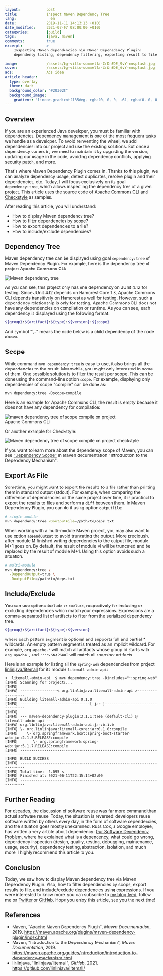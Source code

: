 ```yaml
---
layout:            post
title:             Inspect Maven Dependency Tree
lang:                en
date:              2019-11-11 14:13:13 +0100
date_modified:     2021-07-07 08:00:00 +0100
categories:        [build]
tags:              [java, maven]
comments:          true
excerpt:           >
    Inspecting Maven dependencies via Maven Depenedency Plugin:
    dependency listing, dependency filtering, exporting result to file etc.

image:             /assets/bg-vitto-sommella-CrDnEQE_9vY-unsplash.jpg
cover:             /assets/bg-vitto-sommella-CrDnEQE_9vY-unsplash.jpg
ads:               Ads idea
article_header:
  type: overlay
  theme: dark
  background_color: "#203028"
  background_image:
    gradient: "linear-gradient(135deg, rgba(0, 0, 0, .6), rgba(0, 0, 0, .4))"
---
```


## Overview

If you are an experienced Java developer, you must be familiar with dependencies.
Dependency management is one of the most frequent tasks we handle as a
developer. To avoid reinventing the wheel, we add dependencies into our project
and use the existing solutions. But once a dependency comes in, we need to
maintain it by upgrading the version, updating our usage in the code, avoiding
dependency conflicts, applying security patch, and more.

That's where Maven Dependency Plugin comes in. Thanks to this plugin, we can
analyze dependency usage, detect duplicates, resolve plugin and their
dependencies, etc. Today, I will focus exclusively on its goal
`dependency:tree`, which allows inspecting the dependency tree of a given
project. This article uses the source code of [Apache Commons
CLI](https://github.com/apache/commons-cli) and
[Checkstyle](https://checkstyle.org/) as samples.

After reading this article, you will understand:
- How to display Maven dependency tree?
- How to filter dependencies by scope?
- How to export dependencies to a file?
- How to include/exclude dependencies?

## Dependency Tree

Maven dependency tree can be displayed using goal `dependency:tree` of Maven
Dependency Plugin. For example, here is the dependency tree of project Apache
Commons CLI:

<img style="max-width:450px"
     src="/assets/20191111-maven-dependency-tree.png"
     alt="Maven dependency tree" />

As you can see, this project only has one dependency on JUnit 4.12 for testing.
Since JUnit 4.12 depends on Hamcrest Core 1.3, Apache Commons CLI depends
transitively on Hamcrest as well for testing. However, such a dependency
relationship is only for testing, Apache Commons CLI does not have any
dependencies on compilation or runtime.
As you can see, each dependency is displayed using the following format:

```sh
${group}:${artifact}:${type}:${version}:${scope}
```

And symbol "`\-`" means the node below is a child dependency of the node above.

## Scope

While command `mvn dependency:tree` is easy to use, it also brings all the
dependencies to the result. Meanwhile, you might only interested in some of
them. One possible solution is to filter the result per scope. This can be done
using the command-line option `scope`. For example, displaying only dependencies of
scope "compile" can be done as:

    mvn dependency:tree -Dscope=compile

Here is an example for Apache Commons CLI, the result is empty because it does
not have any dependency for compilation:

<img style="max-width:400px"
     src="/assets/20191111-maven-dependency-tree-commons-cli-scope-compile.png"
     alt="maven dependency tree of scope compile on project Apache Commons CLI" />

Or another example for Checkstyle:

<img style="max-width:562px"
     src="/assets/20191111-maven-dependency-tree-checkstyle-scope-compile.png"
     alt="Maven dependency tree of scope compile on project checkstyle" />

If you want to learn more about the dependency scope of Maven, you can see
["Dependency
Scope"](https://maven.apache.org/guides/introduction/introduction-to-dependency-mechanism.html#Dependency_Scope)
in Maven documentation "Introduction to the Dependency Mechanism".

## Export As File

Sometime, you might want to export the results to a file rather than
printing them in standard output (stdout). For example, when comparing
the difference of dependencies on the same project over time, it is practical to
export the results to files and perform a `diff` between them. In Maven Dependency Plugin, you can do it
using option `outputFile`:

```sh
# single module
mvn dependency:tree -DoutputFile=/path/to/deps.txt
```

When working with a multi-module Maven project, you may also want to use option
`appendOutput` to avoid truncating the output. More preciously, after
module M finished writing dependencies to the output file, module M+1 goes on. By
default, the result of module M will be truncated and be replaced by the result
of module M+1. Using this option avoids such a situation.

```sh
# multi-module
mvn dependency:tree \
  -DappendOutput=true \
  -DoutputFile=/path/to/deps.txt
```

## Include/Exclude

You can use options `include` or `exclude`, respectively for including or
excluding dependencies which match your expressions. Expressions are a
comma-separated list of artifacts to filter from the serialized dependency tree.

```sh
${group}:${artifact}:${type}:${version}
```

where each pattern segment is optional and supports full and partial \*
wildcards. An empty pattern segment is treated as an implicit wildcard. 
For example, `org.apache.*` will match all artifacts whose group id starts
with `org.apache.`, and `:::*-SNAPSHOT` will match all snapshot artifacts.

Here is an example for listing all the `spring-web` dependencies from project
[linlinjava/litemall](https://github.com/linlinjava/litemall/) for its module
`litemall-admin-api`:

```
➜  litemall-admin-api  $ mvn dependency:tree -Dincludes="*:spring-web"
[INFO] Scanning for projects...
[INFO]
[INFO] -----------------< org.linlinjava:litemall-admin-api >------------------
[INFO] Building litemall-admin-api 0.1.0
[INFO] --------------------------------[ jar ]---------------------------------
[INFO]
[INFO] --- maven-dependency-plugin:3.1.1:tree (default-cli) @ litemall-admin-api ---
[INFO] org.linlinjava:litemall-admin-api:jar:0.1.0
[INFO] \- org.linlinjava:litemall-core:jar:0.1.0:compile
[INFO]    \- org.springframework.boot:spring-boot-starter-web:jar:2.1.5.RELEASE:compile
[INFO]       \- org.springframework:spring-web:jar:5.1.7.RELEASE:compile
[INFO] ------------------------------------------------------------------------
[INFO] BUILD SUCCESS
[INFO] ------------------------------------------------------------------------
[INFO] Total time:  2.095 s
[INFO] Finished at: 2021-06-11T22:15:14+02:00
[INFO] ------------------------------------------------------------------------
```

## Further Reading

For decades, the discussion of software reuse was far more command than actual
software reuse. Today, the situation is reversed: developers reuse software
written by others every day, in the form of software dependencies, and the
situation goes mostly unexamined. Russ Cox, a Google employee, has written a
very article about dependency: [Our Software Dependency
Problem](https://research.swtch.com/deps), where he explained what is a
dependency, what could go wrong, dependency inspection (design, quality,
testing, debugging, maintenance, usage, security), dependency testing,
abstraction, isolation, and much more. I highly recommend this article to you.

## Conclusion

Today, we saw how to display Maven dependency tree via Maven Dependency Plugin.
Also, how to filter dependencies by scope, export results to file, and
include/exclude dependencies using expressions.
If you were interested to know more, you can subscribe to [my blog feed](/feed.xml), follow me
on [Twitter](https://twitter.com/mincong_h) or
[GitHub](https://github.com/mincong-h/). Hope you enjoy this article, see you the next time!

## References

- Maven, "Apache Maven Dependency Plugin", _Maven Documentation_, 2019.
  <https://maven.apache.org/plugins/maven-dependency-plugin/index.html>
- Maven, "Introduction to the Dependency Mechanism", _Maven Documentation_, 2019.
  <https://maven.apache.org/guides/introduction/introduction-to-dependency-mechanism.html>
- linlinjava, "linlinjava/litemall", _GitHub_, 2021.
  <https://github.com/linlinjava/litemall/>
